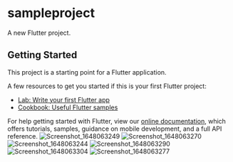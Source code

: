 # sampleproject

A new Flutter project.

## Getting Started

This project is a starting point for a Flutter application.

A few resources to get you started if this is your first Flutter project:

- [Lab: Write your first Flutter app](https://flutter.dev/docs/get-started/codelab)
- [Cookbook: Useful Flutter samples](https://flutter.dev/docs/cookbook)

For help getting started with Flutter, view our
[online documentation](https://flutter.dev/docs), which offers tutorials,
samples, guidance on mobile development, and a full API reference.
![Screenshot_1648063249](https://user-images.githubusercontent.com/66496742/159835592-965e734d-2566-4fcb-aa6d-9a626f3ad7e6.jpg)
![Screenshot_1648063270](https://user-images.githubusercontent.com/66496742/159835598-ad7610d0-173b-4df4-88a6-24ba2dad19b0.jpg)
![Screenshot_1648063244](https://user-images.githubusercontent.com/66496742/159835600-b9895abc-5286-45ec-a49e-06fd22cdea07.jpg)
![Screenshot_1648063290](https://user-images.githubusercontent.com/66496742/159835616-0f1186fa-5e6a-4ada-bc4f-0b27beaafa44.jpg)
![Screenshot_1648063304](https://user-images.githubusercontent.com/66496742/159835652-c74d4318-9015-4d2f-a5ea-2d7d3cc9c131.jpg)
![Screenshot_1648063277](https://user-images.githubusercontent.com/66496742/159835655-6be37f39-578d-40ed-81d0-996a441ae53e.jpg)
